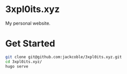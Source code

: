 # 3xpl0its.xyz

My personal website.

# Get Started
```bash
git clone git@github.com:jackcoble/3xpl0its.xyz.git
cd 3xpl0its.xyz/
hugo serve
```